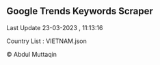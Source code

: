 

## Google Trends Keywords Scraper 
 
Last Update 23-03-2023 , 11:13:16

Country List :
VIETNAM.json



© Abdul Muttaqin 
